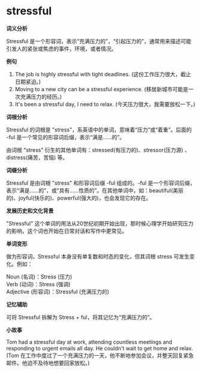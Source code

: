 # stressful

**词义分析**

  

Stressful 是一个形容词，表示“充满压力的”，“引起压力的”，通常用来描述可能引发人的紧张或焦虑的事件，环境，或者情况。

  

**例句**

  

1.  The job is highly stressful with tight deadlines. (这份工作压力很大，截止日期紧迫。)
2.  Moving to a new city can be a stressful experience. (移居新城市可能是一次充满压力的经历。)
3.  It's been a stressful day, I need to relax. (今天压力很大，我需要放松一下。)

  

**词根分析**

  

Stressful 的词根是 "stress"，系英语中的单词，意味着“压力”或“着重”。后面的 -ful 是一个常见的形容词后缀，表示“满是……的”。

  

由词根 "stress" 衍生的其他单词有：stressed(有压力的)、stressor(压力源) 、distress(痛苦，苦恼) 等。

  

**词缀分析**

  

Stressful 是由词根 "stress" 和形容词后缀 -ful 组成的。-ful 是一个形容词后缀，表示“满是……的”，或“具有……性质的”。在其他单词中，如：beautiful(美丽的)、joyful(快乐的)、powerful(强大的)，也会发现它的存在。

  

**发展历史和文化背景**

  

"Stressful" 这个单词的用法从20世纪初期开始出现，那时候心理学开始研究压力的影响，这个词也开始在日常对话和写作中更常见。

  

**单词变形**

  

做为形容词，Stressful 本身没有单复数和时态的变化，但其词根 stress 可发生变化。例如：

  

Noun (名词)：Stress (压力)  
Verb (动词)：Stress (强调)  
Adjective (形容词)：Stressful (充满压力的)

  

**记忆辅助**

  

可将 Stressful 拆解为 Stress + ful，将其记忆为“充满压力的”。

  

**小故事**

  

Tom had a stressful day at work, attending countless meetings and responding to urgent emails all day. He couldn't wait to get home and relax. (Tom 在工作中度过了一个充满压力的一天，他不断地参加会议，并整天回复紧急邮件。他迫不及待地想要回家放松。)
